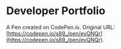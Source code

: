 # Developer Portfolio

A Pen created on CodePen.io. Original URL: [https://codepen.io/s89_/pen/evQNQr](https://codepen.io/s89_/pen/evQNQr).


